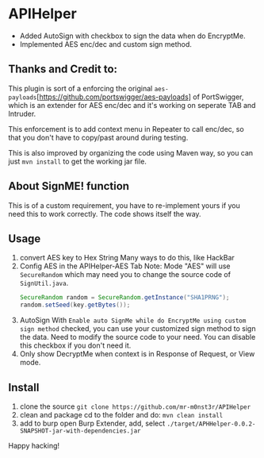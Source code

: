 # APIHelper
- Added AutoSign with checkbox to sign the data when do EncryptMe.
- Implemented AES enc/dec and custom sign method.

## Thanks and Credit to:
This plugin is sort of a enforcing the original `aes-payloads`[https://github.com/portswigger/aes-payloads] of PortSwigger, which is an extender for AES enc/dec and it's working on seperate TAB and Intruder.

This enforcement is to add context menu in Repeater to call enc/dec, so that you don't have to copy/past around during testing.

This is also improved by organizing the code using Maven way, so you can just `mvn install` to get the working jar file.

## About SignME! function
This is of a custom requirement, you have to re-implement yours if you need this to work correctly. The code shows itself the way.

## Usage

1. convert AES key to Hex String
    Many ways to do this, like HackBar
2. Config AES in the APIHelper-AES Tab
    Note: Mode "AES" will use `SecureRandom` which may need you to change the source code of `SignUtil.java`.
    ```java
    SecureRandom random = SecureRandom.getInstance("SHA1PRNG");
	random.setSeed(key.getBytes());
    ```
3. AutoSign
    With `Enable auto SignMe while do EncryptMe using custom sign method` checked, you can use your customized sign method to sign the data. Need to modify the source code to your need.
    You can disable this checkbox if you don't need it.
4. Only show DecryptMe when context is in Response of Request, or View mode.

## Install
1. clone the source
    `git clone https://github.com/mr-m0nst3r/APIHelper`
2. clean and package
    cd to the folder and do:
    `mvn clean install`
3. add to burp
    open Burp Extender, add, select `./target/APHHelper-0.0.2-SNAPSHOT-jar-with-dependencies.jar`

Happy hacking!